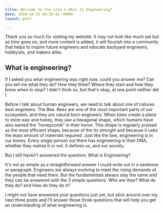 ```yaml
---
title: Welcome to the site & What Is Engineering?
date: 2018-10-25 04:56:41 +0000
layout: post

---
```

Thank you so much for visiting my website. It may not look like much yet but as time goes on, and more content is added, it will flourish into a community that helps to inspire future engineers and educate backyard engineers, hobbyists, and makers alike.

## What is engineering?

If I asked you what engineering was right now, could you answer me? Can you tell me what they do? How they think? Where they start and how they know when to stop? I didn't think so, but that's okay, at one point neither did I.

Before I talk about human engineers, we need to talk about one of natures best engineers. The Bee. Bees are one of the most important parts of our ecosystem, and they are natural born engineers. When bees create a place to store wax and honey, they use a hexagonal shape, which humans have also named the "honeycomb" in their honor. This shape is regularly praised as the most efficient shape, because of the its strength and because it uses the least amount of materials required. Just like the bee, engineering is in our bones. Every single person out there has engineering in their DNA, whether they realize it or not. It defines us, and our society.

But I still haven't answered the question; What is Engineering?

It's not as simple as a straightforward answer I could write out in a sentence or paragraph. Engineers are always evolving to meet the rising demands of the people that need them. But the fundamentals always stay the same and they can be answered with the 3 simple questions. Who are they? What do they do? and How do they do it?

I might not have answered your questions just yet, but stick around over my next three posts and I'll answer those three questions that will help you get an understanding of what engineering is.